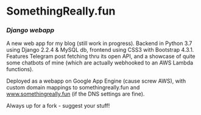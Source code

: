 # SomethingReally.fun 
### <i>Django webapp</i>

A new web app for my blog (still work in progress). Backend in Python 3.7 using Django 2.2.4 & MySQL db, frontend using CSS3 with Bootstrap 4.3.1. Features Telegram post fetching thru its open API, and a showcase of quite some chatbots of mine (which are actually webhooked to an AWS Lambda functions).

Deployed as a webapp on Google App Engine (cause screw AWS), with custom domain mappings to somethingreally.fun and www.somethingreally.fun (if the DNS settings are fine).

Always up for a fork - suggest your stuff!
 
